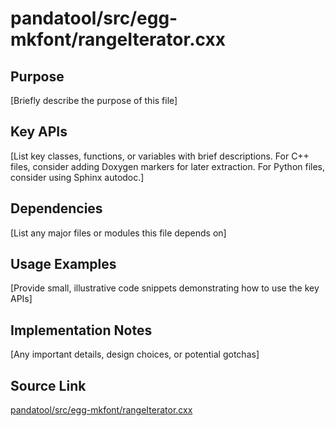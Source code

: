 # pandatool/src/egg-mkfont/rangeIterator.cxx

## Purpose
[Briefly describe the purpose of this file]

## Key APIs
[List key classes, functions, or variables with brief descriptions.
For C++ files, consider adding Doxygen markers for later extraction.
For Python files, consider using Sphinx autodoc.]

## Dependencies
[List any major files or modules this file depends on]

## Usage Examples
[Provide small, illustrative code snippets demonstrating how to use the key APIs]

## Implementation Notes
[Any important details, design choices, or potential gotchas]

## Source Link
[pandatool/src/egg-mkfont/rangeIterator.cxx](link_to_source_repository/pandatool/src/egg-mkfont/rangeIterator.cxx)
